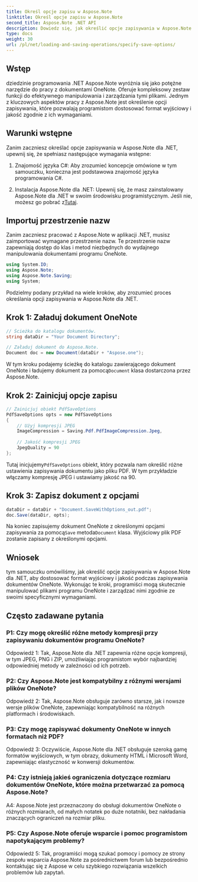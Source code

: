 ```yaml
---
title: Określ opcje zapisu w Aspose.Note
linktitle: Określ opcje zapisu w Aspose.Note
second_title: Aspose.Note .NET API
description: Dowiedz się, jak określić opcje zapisywania w Aspose.Note dla .NET, aby dostosować format wyjściowy i jakość dokumentów OneNote.
type: docs
weight: 30
url: /pl/net/loading-and-saving-operations/specify-save-options/
---
```

## Wstęp

dziedzinie programowania .NET Aspose.Note wyróżnia się jako potężne narzędzie do pracy z dokumentami OneNote. Oferuje kompleksowy zestaw funkcji do efektywnego manipulowania i zarządzania tymi plikami. Jednym z kluczowych aspektów pracy z Aspose.Note jest określenie opcji zapisywania, które pozwalają programistom dostosować format wyjściowy i jakość zgodnie z ich wymaganiami.

## Warunki wstępne

Zanim zaczniesz określać opcje zapisywania w Aspose.Note dla .NET, upewnij się, że spełniasz następujące wymagania wstępne:

1. Znajomość języka C#: Aby zrozumieć koncepcje omówione w tym samouczku, konieczna jest podstawowa znajomość języka programowania C#.
   
2.  Instalacja Aspose.Note dla .NET: Upewnij się, że masz zainstalowany Aspose.Note dla .NET w swoim środowisku programistycznym. Jeśli nie, możesz go pobrać z[Tutaj](https://releases.aspose.com/note/net/).

## Importuj przestrzenie nazw

Zanim zaczniesz pracować z Aspose.Note w aplikacji .NET, musisz zaimportować wymagane przestrzenie nazw. Te przestrzenie nazw zapewniają dostęp do klas i metod niezbędnych do wydajnego manipulowania dokumentami programu OneNote.

```csharp
using System.IO;
using Aspose.Note;
using Aspose.Note.Saving;
using System;
```

Podzielmy podany przykład na wiele kroków, aby zrozumieć proces określania opcji zapisywania w Aspose.Note dla .NET.

## Krok 1: Załaduj dokument OneNote

```csharp
// Ścieżka do katalogu dokumentów.
string dataDir = "Your Document Directory";

// Załaduj dokument do Aspose.Note.
Document doc = new Document(dataDir + "Aspose.one");
```

 W tym kroku podajemy ścieżkę do katalogu zawierającego dokument OneNote i ładujemy dokument za pomocą`Document` klasa dostarczona przez Aspose.Note.

## Krok 2: Zainicjuj opcje zapisu

```csharp
// Zainicjuj obiekt PdfSaveOptions
PdfSaveOptions opts = new PdfSaveOptions
{
    // Użyj kompresji JPEG
    ImageCompression = Saving.Pdf.PdfImageCompression.Jpeg,
    
    // Jakość kompresji JPEG
    JpegQuality = 90
};
```

 Tutaj inicjujemy`PdfSaveOptions` obiekt, który pozwala nam określić różne ustawienia zapisywania dokumentu jako pliku PDF. W tym przykładzie włączamy kompresję JPEG i ustawiamy jakość na 90.

## Krok 3: Zapisz dokument z opcjami

```csharp
dataDir = dataDir + "Document.SaveWithOptions_out.pdf";
doc.Save(dataDir, opts);
```

 Na koniec zapisujemy dokument OneNote z określonymi opcjami zapisywania za pomocą`Save` metoda`Document` klasa. Wyjściowy plik PDF zostanie zapisany z określonymi opcjami.

## Wniosek

tym samouczku omówiliśmy, jak określić opcje zapisywania w Aspose.Note dla .NET, aby dostosować format wyjściowy i jakość podczas zapisywania dokumentów OneNote. Wykonując te kroki, programiści mogą skutecznie manipulować plikami programu OneNote i zarządzać nimi zgodnie ze swoimi specyficznymi wymaganiami.

## Często zadawane pytania

### P1: Czy mogę określić różne metody kompresji przy zapisywaniu dokumentów programu OneNote?

Odpowiedź 1: Tak, Aspose.Note dla .NET zapewnia różne opcje kompresji, w tym JPEG, PNG i ZIP, umożliwiając programistom wybór najbardziej odpowiedniej metody w zależności od ich potrzeb.

### P2: Czy Aspose.Note jest kompatybilny z różnymi wersjami plików OneNote?

Odpowiedź 2: Tak, Aspose.Note obsługuje zarówno starsze, jak i nowsze wersje plików OneNote, zapewniając kompatybilność na różnych platformach i środowiskach.

### P3: Czy mogę zapisywać dokumenty OneNote w innych formatach niż PDF?

Odpowiedź 3: Oczywiście, Aspose.Note dla .NET obsługuje szeroką gamę formatów wyjściowych, w tym obrazy, dokumenty HTML i Microsoft Word, zapewniając elastyczność w konwersji dokumentów.

### P4: Czy istnieją jakieś ograniczenia dotyczące rozmiaru dokumentów OneNote, które można przetwarzać za pomocą Aspose.Note?

A4: Aspose.Note jest przeznaczony do obsługi dokumentów OneNote o różnych rozmiarach, od małych notatek po duże notatniki, bez nakładania znaczących ograniczeń na rozmiar pliku.

### P5: Czy Aspose.Note oferuje wsparcie i pomoc programistom napotykającym problemy?

Odpowiedź 5: Tak, programiści mogą szukać pomocy i pomocy ze strony zespołu wsparcia Aspose.Note za pośrednictwem forum lub bezpośrednio kontaktując się z Aspose w celu szybkiego rozwiązania wszelkich problemów lub zapytań.